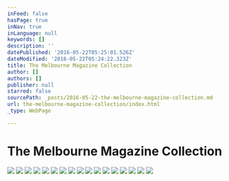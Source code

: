 ```yaml
---
inFeed: false
hasPage: true
inNav: true
inLanguage: null
keywords: []
description: ''
datePublished: '2016-05-22T05:25:01.526Z'
dateModified: '2016-05-22T05:24:22.323Z'
title: The Melbourne Magazine Collection
author: []
authors: []
publisher: null
starred: false
sourcePath: _posts/2016-05-22-the-melbourne-magazine-collection.md
url: the-melbourne-magazine-collection/index.html
_type: WebPage

---
```

# The Melbourne Magazine Collection
![](https://the-grid-user-content.s3-us-west-2.amazonaws.com/9ec24faa-3504-4e2c-84f6-7621ba02814d.jpg)
![](https://the-grid-user-content.s3-us-west-2.amazonaws.com/0454bf42-a965-4611-9227-4cde7ab2339e.jpg)
![](https://the-grid-user-content.s3-us-west-2.amazonaws.com/8e176bd6-bbc8-4e8b-94c0-8a1c38dd8714.jpg)
![](https://the-grid-user-content.s3-us-west-2.amazonaws.com/65ea44a6-ac31-47dc-899e-67c84fae15eb.jpg)
![](https://the-grid-user-content.s3-us-west-2.amazonaws.com/92c4713c-80b7-401a-b838-a79c2e01a89f.jpg)
![](https://the-grid-user-content.s3-us-west-2.amazonaws.com/499894de-7c97-496e-a77a-019325f140b1.jpg)
![](https://the-grid-user-content.s3-us-west-2.amazonaws.com/4b0afd9d-4043-47e3-a70c-ebd66668d2e5.jpg)
![](https://the-grid-user-content.s3-us-west-2.amazonaws.com/6a9086ee-7e5c-4560-9759-1421835feedd.jpg)
![](https://the-grid-user-content.s3-us-west-2.amazonaws.com/8a040e5f-7908-4248-8b65-5f835ee0a5dc.jpg)
![](https://the-grid-user-content.s3-us-west-2.amazonaws.com/aec11716-eda9-4f2c-9456-7b144dc94e9a.jpg)
![](https://the-grid-user-content.s3-us-west-2.amazonaws.com/ed2c8f0c-3465-4bf6-bb55-c3cfa5061881.jpg)
![](https://the-grid-user-content.s3-us-west-2.amazonaws.com/f0a7e3eb-37e8-489c-94a2-b3b3aa2ce178.jpg)
![](https://the-grid-user-content.s3-us-west-2.amazonaws.com/be8c3fc3-1139-46bf-9884-de1e5a110cfe.jpg)
![](https://the-grid-user-content.s3-us-west-2.amazonaws.com/5fb4da7a-a49e-4b79-9ad8-819c8d2967a3.jpg)
![](https://the-grid-user-content.s3-us-west-2.amazonaws.com/3fca2c8b-7c62-4af9-80d5-a30b502f0206.jpg)
![](https://the-grid-user-content.s3-us-west-2.amazonaws.com/2d0b675a-ca69-4f1e-ab88-f6bb7408c263.jpg)
![](https://the-grid-user-content.s3-us-west-2.amazonaws.com/46b94837-97aa-4d04-865f-e9bb4382e8c9.jpg)